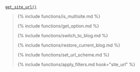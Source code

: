 <p><code><a href="https://developer.wordpress.org/reference/functions/get_site_url/">get_site_url()</a></code></p>

<blockquote>

{% include functions/is_multisite.md %}

{% include functions/get_option.md %}

{% include functions/switch_to_blog.md %}

{% include functions/restore_current_blog.md %}

{% include functions/set_url_scheme.md %}

{% include functions/apply_filters.md hook="site_url" %}

</blockquote>
